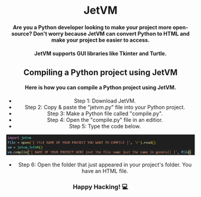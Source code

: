 <div align='center'>

# JetVM
#### Are you a Python developer looking to make your project more open-source? Don't worry because JetVM can convert Python to HTML and make your project be easier to access.


#### JetVM supports GUI libraries like Tkinter and Turtle.

## Compiling a Python project using JetVM
#### Here is how you can compile a Python project using JetVM.
- Step 1: Download JetVM.
- Step 2: Copy & paste the "jetvm.py" file into your Python project.
- Step 3: Make a Python file called "compile.py".
- Step 4: Open the "compile.py" file in an editior.
- Step 5: Type the code below.


![example code image](https://raw.githubusercontent.com/btplayzxgit/btplayzxgit/main/jetvmcompileexample.PNG)


- Step 6: Open the folder that just appeared in your project's folder. You have an HTML file.





### Happy Hacking! 💻
